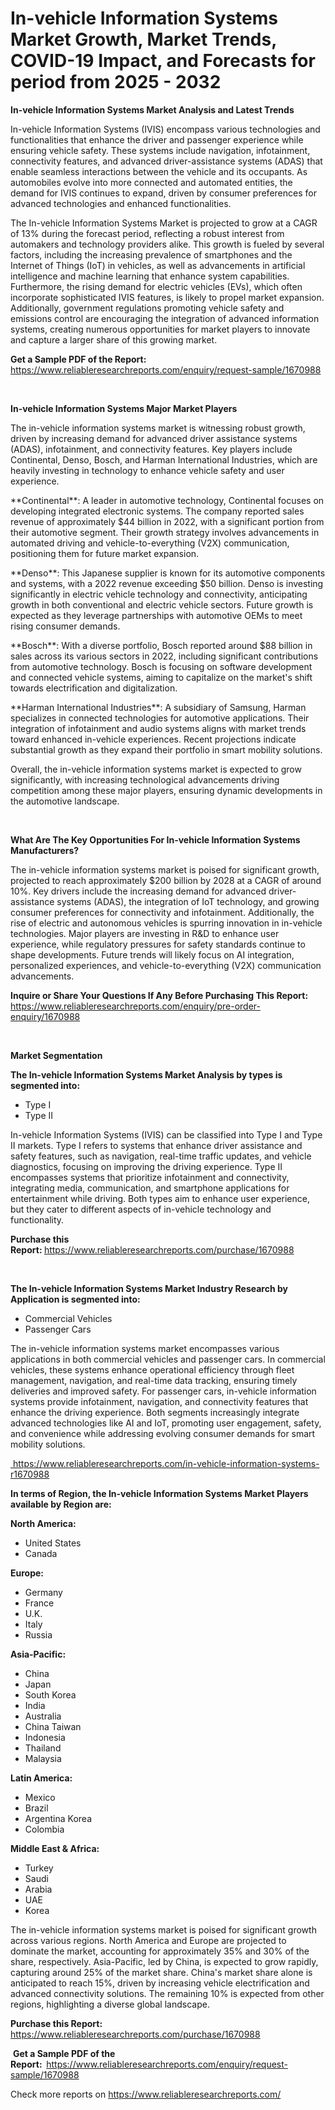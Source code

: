 <p><h1>In-vehicle Information Systems Market Growth, Market Trends, COVID-19 Impact, and Forecasts for period from 2025 - 2032</h1></p><p><strong>In-vehicle Information Systems Market Analysis and Latest Trends</strong></p>
<p><p>In-vehicle Information Systems (IVIS) encompass various technologies and functionalities that enhance the driver and passenger experience while ensuring vehicle safety. These systems include navigation, infotainment, connectivity features, and advanced driver-assistance systems (ADAS) that enable seamless interactions between the vehicle and its occupants. As automobiles evolve into more connected and automated entities, the demand for IVIS continues to expand, driven by consumer preferences for advanced technologies and enhanced functionalities.</p><p>The In-vehicle Information Systems Market is projected to grow at a CAGR of 13% during the forecast period, reflecting a robust interest from automakers and technology providers alike. This growth is fueled by several factors, including the increasing prevalence of smartphones and the Internet of Things (IoT) in vehicles, as well as advancements in artificial intelligence and machine learning that enhance system capabilities. Furthermore, the rising demand for electric vehicles (EVs), which often incorporate sophisticated IVIS features, is likely to propel market expansion. Additionally, government regulations promoting vehicle safety and emissions control are encouraging the integration of advanced information systems, creating numerous opportunities for market players to innovate and capture a larger share of this growing market.</p></p>
<p><strong>Get a Sample PDF of the Report:&nbsp;</strong> <a href="https://www.reliableresearchreports.com/enquiry/request-sample/1670988?utm_campaign=2957&utm_medium=2&utm_source=Github&utm_content=ia&utm_term=25032025&utm_id=in-vehicle-information-systems">https://www.reliableresearchreports.com/enquiry/request-sample/1670988</a></p>
<p>&nbsp;</p>
<p><strong>In-vehicle Information Systems Major Market Players</strong></p>
<p><p>The in-vehicle information systems market is witnessing robust growth, driven by increasing demand for advanced driver assistance systems (ADAS), infotainment, and connectivity features. Key players include Continental, Denso, Bosch, and Harman International Industries, which are heavily investing in technology to enhance vehicle safety and user experience.</p><p>**Continental**: A leader in automotive technology, Continental focuses on developing integrated electronic systems. The company reported sales revenue of approximately $44 billion in 2022, with a significant portion from their automotive segment. Their growth strategy involves advancements in automated driving and vehicle-to-everything (V2X) communication, positioning them for future market expansion.</p><p>**Denso**: This Japanese supplier is known for its automotive components and systems, with a 2022 revenue exceeding $50 billion. Denso is investing significantly in electric vehicle technology and connectivity, anticipating growth in both conventional and electric vehicle sectors. Future growth is expected as they leverage partnerships with automotive OEMs to meet rising consumer demands.</p><p>**Bosch**: With a diverse portfolio, Bosch reported around $88 billion in sales across its various sectors in 2022, including significant contributions from automotive technology. Bosch is focusing on software development and connected vehicle systems, aiming to capitalize on the market's shift towards electrification and digitalization.</p><p>**Harman International Industries**: A subsidiary of Samsung, Harman specializes in connected technologies for automotive applications. Their integration of infotainment and audio systems aligns with market trends toward enhanced in-vehicle experiences. Recent projections indicate substantial growth as they expand their portfolio in smart mobility solutions.</p><p>Overall, the in-vehicle information systems market is expected to grow significantly, with increasing technological advancements driving competition among these major players, ensuring dynamic developments in the automotive landscape.</p></p>
<p>&nbsp;</p>
<p><strong>What Are The Key Opportunities For In-vehicle Information Systems Manufacturers?</strong></p>
<p><p>The in-vehicle information systems market is poised for significant growth, projected to reach approximately $200 billion by 2028 at a CAGR of around 10%. Key drivers include the increasing demand for advanced driver-assistance systems (ADAS), the integration of IoT technology, and growing consumer preferences for connectivity and infotainment. Additionally, the rise of electric and autonomous vehicles is spurring innovation in in-vehicle technologies. Major players are investing in R&D to enhance user experience, while regulatory pressures for safety standards continue to shape developments. Future trends will likely focus on AI integration, personalized experiences, and vehicle-to-everything (V2X) communication advancements.</p></p>
<p><strong>Inquire or Share Your Questions If Any Before Purchasing This Report:</strong> <a href="https://www.reliableresearchreports.com/enquiry/pre-order-enquiry/1670988?utm_campaign=2957&utm_medium=2&utm_source=Github&utm_content=ia&utm_term=25032025&utm_id=in-vehicle-information-systems">https://www.reliableresearchreports.com/enquiry/pre-order-enquiry/1670988</a></p>
<p>&nbsp;</p>
<p><strong>Market Segmentation</strong></p>
<p><strong>The In-vehicle Information Systems Market Analysis by types is segmented into:</strong></p>
<p><ul><li>Type I</li><li>Type II</li></ul></p>
<p><p>In-vehicle Information Systems (IVIS) can be classified into Type I and Type II markets. Type I refers to systems that enhance driver assistance and safety features, such as navigation, real-time traffic updates, and vehicle diagnostics, focusing on improving the driving experience. Type II encompasses systems that prioritize infotainment and connectivity, integrating media, communication, and smartphone applications for entertainment while driving. Both types aim to enhance user experience, but they cater to different aspects of in-vehicle technology and functionality.</p></p>
<p><strong>Purchase this Report:&nbsp;</strong><a href="https://www.reliableresearchreports.com/purchase/1670988?utm_campaign=2957&utm_medium=2&utm_source=Github&utm_content=ia&utm_term=25032025&utm_id=in-vehicle-information-systems">https://www.reliableresearchreports.com/purchase/1670988</a></p>
<p>&nbsp;</p>
<p><strong>The In-vehicle Information Systems Market Industry Research by Application is segmented into:</strong></p>
<p><ul><li>Commercial Vehicles</li><li>Passenger Cars</li></ul></p>
<p><p>The in-vehicle information systems market encompasses various applications in both commercial vehicles and passenger cars. In commercial vehicles, these systems enhance operational efficiency through fleet management, navigation, and real-time data tracking, ensuring timely deliveries and improved safety. For passenger cars, in-vehicle information systems provide infotainment, navigation, and connectivity features that enhance the driving experience. Both segments increasingly integrate advanced technologies like AI and IoT, promoting user engagement, safety, and convenience while addressing evolving consumer demands for smart mobility solutions.</p></p>
<p><a href="https://www.reliableresearchreports.com/in-vehicle-information-systems-r1670988?utm_campaign=2957&utm_medium=2&utm_source=Github&utm_content=ia&utm_term=25032025&utm_id=in-vehicle-information-systems">&nbsp;https://www.reliableresearchreports.com/in-vehicle-information-systems-r1670988</a></p>
<p><strong>In terms of Region, the In-vehicle Information Systems Market Players available by Region are:</strong></p>
<p>
    <p> <strong> North America: </strong>
        <ul>
            <li>United States</li>
            <li>Canada</li>
        </ul>
        </p> 
    <p> <strong> Europe: </strong>
        <ul>
            <li>Germany</li>
            <li>France</li>
            <li>U.K.</li>
            <li>Italy</li>
            <li>Russia</li>
        </ul>
        </p> 
    <p> <strong> Asia-Pacific: </strong>
        <ul>
            <li>China</li>
            <li>Japan</li>
            <li>South Korea</li>
            <li>India</li>
            <li>Australia</li>
            <li>China Taiwan</li>
            <li>Indonesia</li>
            <li>Thailand</li>
            <li>Malaysia</li>
        </ul>
        </p> 
    <p> <strong> Latin America: </strong>
        <ul>
            <li>Mexico</li>
            <li>Brazil</li>
            <li>Argentina Korea</li>
            <li>Colombia</li>
        </ul>
        </p> 
    <p> <strong> Middle East & Africa: </strong>
        <ul>
            <li>Turkey</li>
            <li>Saudi</li>
            <li>Arabia</li>
            <li>UAE</li>
            <li>Korea</li>
        </ul>
    </p>
    </p>
<p><p>The in-vehicle information systems market is poised for significant growth across various regions. North America and Europe are projected to dominate the market, accounting for approximately 35% and 30% of the share, respectively. Asia-Pacific, led by China, is expected to grow rapidly, capturing around 25% of the market share. China's market share alone is anticipated to reach 15%, driven by increasing vehicle electrification and advanced connectivity solutions. The remaining 10% is expected from other regions, highlighting a diverse global landscape.</p></p>
<p><strong>Purchase this Report: </strong><a href="https://www.reliableresearchreports.com/purchase/1670988?utm_campaign=2957&utm_medium=2&utm_source=Github&utm_content=ia&utm_term=25032025&utm_id=in-vehicle-information-systems">https://www.reliableresearchreports.com/purchase/1670988</a></p>
<p>&nbsp;<strong>Get a Sample PDF of the Report:&nbsp;&nbsp;</strong><a href="https://www.reliableresearchreports.com/enquiry/request-sample/1670988?utm_campaign=2957&utm_medium=2&utm_source=Github&utm_content=ia&utm_term=25032025&utm_id=in-vehicle-information-systems">https://www.reliableresearchreports.com/enquiry/request-sample/1670988</a></p>
<p><strong></strong></p>
<p>Check more reports on <a href="https://www.reliableresearchreports.com/?utm_campaign=2957&utm_medium=2&utm_source=Github&utm_content=ia&utm_term=25032025&utm_id=in-vehicle-information-systems">https://www.reliableresearchreports.com/</a></p>